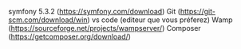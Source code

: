 symfony 5.3.2 (https://symfony.com/download)
Git (https://git-scm.com/download/win)
vs code (editeur que vous préferez) 
Wamp (https://sourceforge.net/projects/wampserver/)
Composer (https://getcomposer.org/download/)

